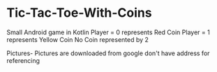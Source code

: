 # Tic-Tac-Toe-With-Coins
Small Android game in Kotlin
Player = 0 represents Red Coin
Player = 1 represents Yellow Coin
No Coin represented by 2

Pictures-
Pictures are downloaded from google don't have address for referencing
